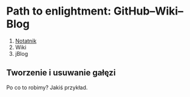 # Path to enlightment: GitHub–Wiki–Blog 

1. [Notatnik](https://github.com/wbzyl/g-w-b/blob/master/Notatnik.md)
2. Wiki
3. jBlog

## Tworzenie i usuwanie gałęzi

Po co to robimy? Jakiś przykład.

